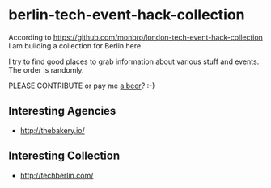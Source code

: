 berlin-tech-event-hack-collection
=================================

According to https://github.com/monbro/london-tech-event-hack-collection I am building a collection for Berlin here.

I try to find good places to grab information about various stuff and events. The order is randomly.

PLEASE CONTRIBUTE or pay me [a beer](https://www.gittip.com/monbro/)? :-)

Interesting Agencies
------------
* http://thebakery.io/

Interesting Collection
------------
* http://techberlin.com/
